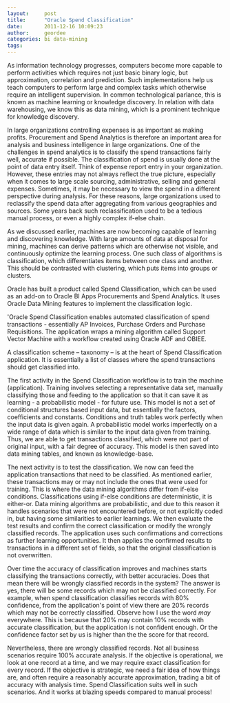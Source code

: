 ```yaml
---
layout:     post
title:      "Oracle Spend Classification"
date:       2011-12-16 10:09:23
author:     geordee
categories: bi data-mining
tags:
---
```


As information technology progresses, computers become more capable to perform activities which requires not just basic binary logic, but approximation, correlation and prediction. Such implementations help us teach computers to perform large and complex tasks which otherwise require an intelligent supervision. In common technological parlance, this is known as machine learning or knowledge discovery. In relation with data warehousing, we know this as data mining, which is a prominent technique for knowledge discovery.

In large organizations controlling expenses is as important as making profits. Procurement and Spend Analytics is therefore an important area for analysis and business intelligence in large organizations. One of the challenges in spend analytics is to classify the spend transactions fairly well, accurate if possible. The classification of spend is usually done at the point of data entry itself. Think of expense report entry in your organization. However, these entries may not always reflect the true picture, especially when it comes to large scale sourcing, administrative, selling and general expenses. Sometimes, it may be necessary to view the spend in a different perspective during analysis. For these reasons, large organizations used to reclassify the spend data after aggregating from various geographies and sources. Some years back such reclassification used to be a tedious manual process, or even a highly complex if-else chain.

As we discussed earlier, machines are now becoming capable of learning and discovering knowledge. With large amounts of data at disposal for mining, machines can derive patterns which are otherwise not visible, and continuously optimize the learning process. One such class of algorithms is classification, which differentiates items between one class and another. This should be contrasted with clustering, which puts items into groups or clusters.

Oracle has built a product called Spend Classification, which can be used as an add-on to Oracle BI Apps Procurements and Spend Analytics. It uses Oracle Data Mining features to implement the classification logic.

'Oracle Spend Classification enables automated classification of spend transactions - essentially AP Invoices, Purchase Orders and Purchase Requisitions. The application wraps a mining algorithm called Support Vector Machine with a workflow created using Oracle ADF and OBIEE.

A classification scheme – taxonomy – is at the heart of Spend Classification application. It is essentially a list of classes where the spend transactions should get classified into.

The first activity in the Spend Classification workflow is to train the machine (application). Training involves selecting a representative data set, manually classifying those and feeding to the application so that it can save it as learning - a probabilistic model - for future use. This model is not a set of conditional structures based input data, but essentially the factors, coefficients and constants. Conditions and truth tables work perfectly when the input data is given again. A probabilistic model works imperfectly on a wide range of data which is similar to the input data given from training. Thus, we are able to get transactions classified, which were not part of original input, with a fair degree of accuracy. This model is then saved into data mining tables, and known as knowledge-base.

The next activity is to test the classification. We now can feed the application transactions that need to be classified. As mentioned earlier, these transactions may or may not include the ones that were used for training. This is where the data mining algorithms differ from if-else conditions. Classifications using if-else conditions are deterministic, it is either-or. Data mining algorithms are probabilistic, and due to this reason it handles scenarios that were not encountered before, or not explicitly coded in, but having some similarities to earlier learnings. We then evaluate the test results and confirm the correct classification or modify the wrongly classified records. The application uses such confirmations and corrections as further learning opportunities. It then applies the confirmed results to transactions in a different set of fields, so that the original classification is not overwritten.

Over time the accuracy of classification improves and machines starts classifying the transactions correctly, with better accuracies. Does that mean there will be wrongly classified records in the system? The answer is yes, there will be some records which may not be classified correctly. For example, when spend classification classifies records with 80% confidence, from the application's point of view there are 20% records which may not be correctly classified. Observe how I use the word _may_ everywhere. This is because that 20% may contain 10% records with accurate classification, but the application is not confident enough. Or the confidence factor set by us is higher than the the score for that record.

Nevertheless, there are wrongly classified records. Not all business scenarios require 100% accurate analysis. If the objective is operational, we look at one record at a time, and we may require exact classification for every record. If the objective is strategic, we need a fair idea of how things are, and often require a reasonably accurate approximation, trading a bit of accuracy with analysis time. Spend Classification suits well in such scenarios. And it works at blazing speeds compared to manual process!
